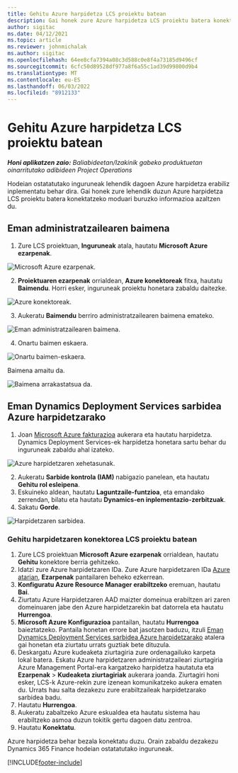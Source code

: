 ```yaml
---
title: Gehitu Azure harpidetza LCS proiektu batean
description: Gai honek zure Azure harpidetza LCS proiektu batera konektatzeko moduari buruzko informazioa eskaintzen du.
author: sigitac
ms.date: 04/12/2021
ms.topic: article
ms.reviewer: johnmichalak
ms.author: sigitac
ms.openlocfilehash: 64ee8cfa7394a08c3d588c0e8f4a73185d9496cf
ms.sourcegitcommit: 6cfc50d89528df977a8f6a55c1ad39d99800d9b4
ms.translationtype: MT
ms.contentlocale: eu-ES
ms.lasthandoff: 06/03/2022
ms.locfileid: "8912133"
---
```

# <a name="add-an-azure-subscription-to-an-lcs-project"></a>Gehitu Azure harpidetza LCS proiektu batean

_**Honi aplikatzen zaio:** Baliabideetan/Izakinik gabeko produktuetan oinarritutako adibideen Project Operations_

Hodeian ostatatutako inguruneak lehendik dagoen Azure harpidetza erabiliz inplementatu behar dira. Gai honek zure lehendik duzun Azure harpidetza LCS proiektu batera konektatzeko moduari buruzko informazioa azaltzen du. 

## <a name="grant-admin-consent"></a>Eman administratzailearen baimena

1. Zure LCS proiektuan, **Inguruneak** atala, hautatu **Microsoft Azure ezarpenak**.

![Microsoft Azure ezarpenak.](./media/1MicrosoftAzureSettings.png)

2. **Proiektuaren ezarpenak** orrialdean, **Azure konektoreak** fitxa, hautatu **Baimendu**. Horri esker, inguruneak proiektu honetara zabaldu daitezke.

![Azure konektoreak.](./media/2AzureConnectors.png)

3. Aukeratu **Baimendu** berriro administratzailearen baimena emateko.

![Eman administratzailearen baimena.](./media/3GrantAdminConsent.png)

4. Onartu baimen eskaera.

![Onartu baimen-eskaera.](./media/4AcceptPermissionRequest.png)

Baimena amaitu da. 

![Baimena arrakastatsua da.](./media/5AuthorizationComplete.png)

## <a name="provide-dynamics-deployment-services-access-to-your-azure-subscription"></a><a name="provide"></a>Eman Dynamics Deployment Services sarbidea Azure harpidetzarako

1. Joan [Microsoft Azure fakturazioa](https://portal.azure.com/#blade/Microsoft\_Azure\_Billing/SubscriptionsBlade) aukerara eta hautatu harpidetza. Dynamics Deployment Services-ek harpidetza honetara sartu behar du inguruneak zabaldu ahal izateko.

![Azure harpidetzaren xehetasunak.](./media/6AzureSubscription.png)

2. Aukeratu **Sarbide kontrola (IAM)** nabigazio panelean, eta hautatu **Gehitu rol esleipena**.
3. Eskuineko aldean, hautatu **Laguntzaile-funtzioa**, eta emandako zerrendan, bilatu eta hautatu **Dynamics-en inplementazio-zerbitzuak**. 
4. Sakatu **Gorde**.

![Harpidetzaren sarbidea.](./media/7SubscriptionAccess.png)

### <a name="add-a-subscription-connector-to-an-lcs-project"></a>Gehitu harpidetzaren konektorea LCS proiektu batean

1. Zure LCS proiektuan **Microsoft Azure ezarpenak** orrialdean, hautatu **Gehitu** konektore berria gehitzeko.
2. Idatzi zure Azure harpidetzaren IDa. Zure Azure harpidetzaren IDa [Azure atarian](https://ms.portal.azure.com/), **Ezarpenak** pantailaren beheko ezkerrean.
3. **Konfiguratu Azure Resource Manager erabiltzeko** eremuan, hautatu **Bai**.
4. Ziurtatu Azure Harpidetzaren AAD maizter domeinua erabiltzen ari zaren domeinuaren jabe den Azure harpidetzarekin bat datorrela eta hautatu **Hurrengoa**.
5. **Microsoft Azure Konfigurazioa** pantailan, hautatu **Hurrengoa** baieztatzeko. Pantaila honetan errore bat jasotzen baduzu, itzuli [Eman Dynamics Deployment Services sarbidea Azure harpidetzarako](#provide) atalera gai honetan eta ziurtatu urrats guztiak bete dituzula.
6. Deskargatu Azure kudeaketa ziurtagiria zure ordenagailuko karpeta lokal batera. Eskatu Azure harpidetzaren administratzaileari ziurtagiria Azure Management Portal-era kargatzeko harpidetza hautatuta eta **Ezarpenak** > **Kudeaketa ziurtagiriak** aukerara joanda. Ziurtagiri honi esker, LCS-k Azure-rekin zure izenean komunikatzeko aukera ematen du. Urrats hau salta dezakezu zure erabiltzaileak harpidetzarako sarbidea badu.
7. Hautatu **Hurrengoa**.
8. Aukeratu zabaltzeko Azure eskualdea eta hautatu sistema hau erabiltzeko asmoa duzun tokitik gertu dagoen datu zentroa.
9.  Hautatu **Konektatu**.

Azure harpidetza behar bezala konektatu duzu. Orain zabaldu dezakezu Dynamics 365 Finance hodeian ostatatutako inguruneak.




[!INCLUDE[footer-include](../includes/footer-banner.md)]
